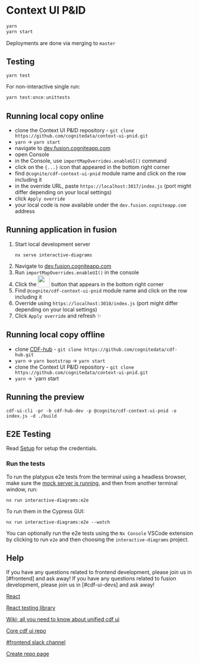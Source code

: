 # Context UI P&ID

```js
yarn
yarn start
```

Deployments are done via merging to `master`

## Testing

```js
yarn test
```

For non-interactive single run:

```js
yarn test:once:unittests
```

## Running local copy online

- clone the Context UI P&ID repository - `git clone https://github.com/cognitedata/context-ui-pnid.git`
- `yarn` -> `yarn start`
- navigate to [dev.fusion.cogniteapp.com](dev.fusion.cogniteapp.com)
- open Console
- in the Console, use `importMapOverrides.enableUI()` command
- click on the `{...}` icon that appeared in the bottom right corner
- find `@cognite/cdf-context-ui-pnid` module name and click on the row including it
- in the override URL, paste `https://localhost:3017/index.js` (port might differ depending on your local settings)
- click `Apply override`
- your local code is now available under the `dev.fusion.cogniteapp.com` address

## Running application in fusion

1. Start local development server
   ```
   nx serve interactive-diagrams
   ```
2. Navigate to [dev.fusion.cogniteapp.com](dev.fusion.cogniteapp.com)
3. Run `importMapOverrides.enableUI()` in the console
4. Click the <img width="32" valign="bottom" src="https://user-images.githubusercontent.com/6615090/165697621-dc80186c-2bdc-4f1c-90a1-d7ab4f985efc.png"> button that appears in the bottom right corner
5. Find `@cognite/cdf-context-ui-pnid` module name and click on the row including it
6. Override using `https://localhost:3010/index.js` (port might differ depending on your local settings)
7. Click `Apply override` and refresh ✨

## Running local copy offline

- clone [CDF-hub](https://github.com/cognitedata/cdf-hub) - `git clone https://github.com/cognitedata/cdf-hub.git`
- `yarn` -> `yarn bootstrap` -> `yarn start`
- clone the Context UI P&ID repository - `git clone https://github.com/cognitedata/context-ui-pnid.git`
- `yarn` -> `yarn start

## Running the preview

```
cdf-ui-cli -pr -b cdf-hub-dev -p @cognite/cdf-context-ui-pnid -o index.js -d ./build
```

## E2E Testing

Read [Setup](https://github.com/cognitedata/fusion#setup-1) for setup the credentials.

### Run the tests

To run the platypus e2e tests from the terminal using a headless browser, make sure the [mock server is running](https://github.com/cognitedata/fusion#run-the-tests), and then from another terminal window, run:

`nx run interactive-diagrams:e2e`

To run them in the Cypress GUI:

`nx run interactive-diagrams:e2e --watch`

You can optionally run the e2e tests using the `Nx Console` VSCode extension by clicking to run `e2e` and then choosing the `interactive-diagrams` project.

## Help

If you have any questions related to frontend development, please join us in [#frontend] and ask away!
If you have any questions related to fusion development, please join us in [#cdf-ui-devs] and ask away!

[React](https://reactjs.org/)

[React testing library](https://testing-library.com/docs/react-testing-library/intro)

[Wiki; all you need to know about unified cdf ui](https://cog.link/cdf-frontend-wiki)

[Core cdf ui repo](https://github.com/cognitedata/cdf-hub)

[#frontend slack channel](https://cognitedata.slack.com/archives/C6KNJCEEA)

[Create repo page](https://github.com/organizations/cognitedata/repositories/new)
